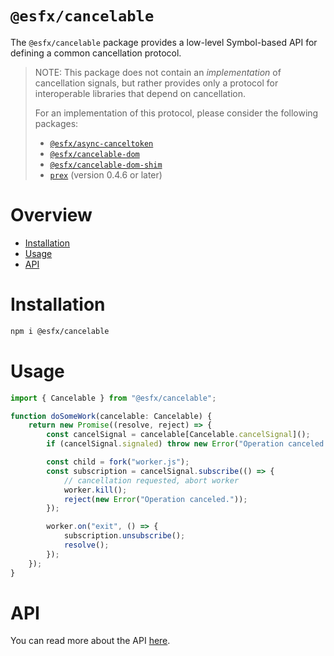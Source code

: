 # `@esfx/cancelable`

The `@esfx/cancelable` package provides a low-level Symbol-based API for defining a common cancellation protocol.

> NOTE: This package does not contain an *implementation* of cancellation signals, but rather provides only a
> protocol for interoperable libraries that depend on cancellation.
>
> For an implementation of this protocol, please consider the following packages:
> - [`@esfx/async-canceltoken`](../async-canceltoken#readme)
> - [`@esfx/cancelable-dom`](../cancelable-dom#readme)
> - [`@esfx/cancelable-dom-shim`](../cancelable-dom-shim#readme)
> - [`prex`](https://github.com/rbuckton/prex#readme) (version 0.4.6 or later)

# Overview

* [Installation](#installation)
* [Usage](#usage)
* [API](#api)

# Installation

```sh
npm i @esfx/cancelable
```

# Usage

```ts
import { Cancelable } from "@esfx/cancelable";

function doSomeWork(cancelable: Cancelable) {
    return new Promise((resolve, reject) => {
        const cancelSignal = cancelable[Cancelable.cancelSignal]();
        if (cancelSignal.signaled) throw new Error("Operation canceled.");

        const child = fork("worker.js");
        const subscription = cancelSignal.subscribe(() => {
            // cancellation requested, abort worker
            worker.kill();
            reject(new Error("Operation canceled."));
        });

        worker.on("exit", () => {
            subscription.unsubscribe();
            resolve();
        });
    });
}
```

# API

You can read more about the API [here](https://esfx.js.org/esfx/api/cancelable.html).

